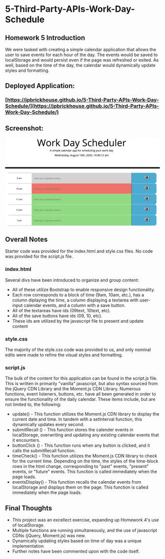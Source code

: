 # 5-Third-Party-APIs-Work-Day-Schedule

## Homework 5 Introduction
We were tasked with creating a simple calendar application that allows the user to save events for each hour of the day. The events would be saved to localStorage and would persist even if the page was refreshed or exited. As well, based on the time of the day, the calendar would dynamically update styles and formatting.

## Deployed Application:
### [https://jpbrickhouse.github.io/5-Third-Party-APIs-Work-Day-Schedule/](https://jpbrickhouse.github.io/5-Third-Party-APIs-Work-Day-Schedule/)

## Screenshot:
![Schedule Calendar Visual](./img/WorkDaySample.png)

## Overall Notes

Starter code was provided for the index.html and style.css files. No code was provided for the script.js file.

### index.html
Several divs have been introduced to organize and group content:
- All of these utilize Bootstrap to enable responsive design functionality.
- Each row corresponds to a block of time (9am, 10am, etc.), has a column diplaying the time, a column displaying a textarea with user-input calendar events, and a column with a save button.
- All of the textareas have ids (09text, 10text, etc).
- All of the save buttons have ids (09, 10, etc).
- These ids are utilized by the javascript file to present and update content

### style.css
The majority of the style.css code was provided to us, and only nominal edits were made to refine the visual styles and formatting.

### script.js
The bulk of the content for this application can be found in the script.js file. This is written in primarily "vanilla" javascript, but also syntax sourced from the jQuery CDN Library and the Moment.js CDN Library. Numerous functions, event listeners, buttons, etc. have all been generated in order to ensure the functionality of the daily calendar. These items include, but are not limited to, the following:
- update() - This function utilizes the Moment.js CDN library to display the current date and time. In tandem with a setInterval function, this dynamically updates every second.
- submitRecall () - This function stores the calender events in localStorage, overwriting and updating any existing calendar events that it encounters.
- buttonClick () - This function runs when any button is clicked, and it calls the submitRecall function.
- timeCheck() - This function utilizes the Moment.js CDN library to check for the current time. Depending on the time, the styles of the time-block rows in the html change, corresponding to "past" events, "present" events, or "future" events. This function is called immediately when the page loads.
- eventsDisplay() - This function recalls the calendar events from localStorage and displays them on the page. This function is called immediately when the page loads.

## Final Thoughts
- This project was an excellect exercise, expanding up Homework 4's use of localStorage.
- Multiple functions are running simultaneously, and the use of javascript CDNs (jQuery, Moment.js) was new.
- Dynamically updating styles based on time of day was a unique implementation
- Further notes have been commented upon with the code itself.
